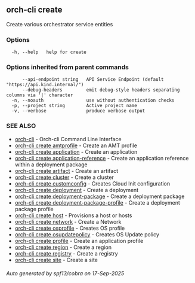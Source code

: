 ## orch-cli create

Create various orchestrator service entities

### Options

```
  -h, --help   help for create
```

### Options inherited from parent commands

```
      --api-endpoint string   API Service Endpoint (default "https://api.kind.internal/")
      --debug-headers         emit debug-style headers separating columns via '|' character
  -n, --noauth                use without authentication checks
  -p, --project string        Active project name
  -v, --verbose               produce verbose output
```

### SEE ALSO

* [orch-cli](orch-cli.md)	 - Orch-cli Command Line Interface
* [orch-cli create amtprofile](orch-cli_create_amtprofile.md)	 - Create an AMT profile
* [orch-cli create application](orch-cli_create_application.md)	 - Create an application
* [orch-cli create application-reference](orch-cli_create_application-reference.md)	 - Create an application reference within a deployment package
* [orch-cli create artifact](orch-cli_create_artifact.md)	 - Create an artifact
* [orch-cli create cluster](orch-cli_create_cluster.md)	 - Create a cluster
* [orch-cli create customconfig](orch-cli_create_customconfig.md)	 - Creates Cloud Init configuration
* [orch-cli create deployment](orch-cli_create_deployment.md)	 - Create a deployment
* [orch-cli create deployment-package](orch-cli_create_deployment-package.md)	 - Create a deployment package
* [orch-cli create deployment-package-profile](orch-cli_create_deployment-package-profile.md)	 - Create a deployment package profile
* [orch-cli create host](orch-cli_create_host.md)	 - Provisions a host or hosts
* [orch-cli create network](orch-cli_create_network.md)	 - Create a Network
* [orch-cli create osprofile](orch-cli_create_osprofile.md)	 - Creates OS profile
* [orch-cli create osupdatepolicy](orch-cli_create_osupdatepolicy.md)	 - Creates OS Update policy
* [orch-cli create profile](orch-cli_create_profile.md)	 - Create an application profile
* [orch-cli create region](orch-cli_create_region.md)	 - Create a region
* [orch-cli create registry](orch-cli_create_registry.md)	 - Create a registry
* [orch-cli create site](orch-cli_create_site.md)	 - Create a site

###### Auto generated by spf13/cobra on 17-Sep-2025
